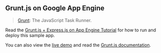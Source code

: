 ## Grunt.js on Google App Engine

> [Grunt][1]: The JavaScript Task Runner.

Read the [Grunt.js + Express.js on App Engine Tutorial][2] for how to run and
deploy this sample app.

You can also view the [live demo][3] and read the [Grunt.js documentation][4].


[1]: http://gruntjs.com/
[2]: https://cloud.google.com/nodejs/resources/tools/grunt
[3]: http://grunt-dot-nodejs-docs-samples.appspot.com
[4]: http://gruntjs.com/getting-started
